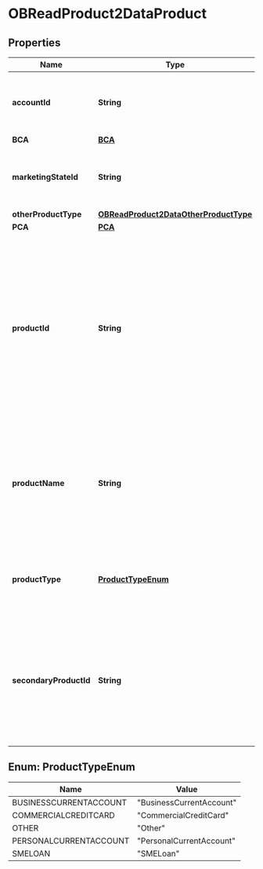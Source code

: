 
# OBReadProduct2DataProduct

## Properties
Name | Type | Description | Notes
------------ | ------------- | ------------- | -------------
**accountId** | **String** | Account Identification of the customer for Product Details | 
**BCA** | [**BCA**](BCA.md) |  |  [optional]
**marketingStateId** | **String** | Unique and unambiguous identification of a  Product Marketing State. |  [optional]
**otherProductType** | [**OBReadProduct2DataOtherProductType**](OBReadProduct2DataOtherProductType.md) |  |  [optional]
**PCA** | [**PCA**](PCA.md) |  |  [optional]
**productId** | **String** | The unique ID that has been internally assigned by the financial institution to each of the current account banking products they market to their retail and/or small to medium enterprise (SME) customers. |  [optional]
**productName** | **String** | The name of the Product used for marketing purposes from a customer perspective. I.e. what the customer would recognise. |  [optional]
**productType** | [**ProductTypeEnum**](#ProductTypeEnum) | Product type : Personal Current Account, Business Current Account | 
**secondaryProductId** | **String** | Any secondary Identification which  supports Product Identifier to uniquely identify the current account banking products. |  [optional]


<a name="ProductTypeEnum"></a>
## Enum: ProductTypeEnum
Name | Value
---- | -----
BUSINESSCURRENTACCOUNT | &quot;BusinessCurrentAccount&quot;
COMMERCIALCREDITCARD | &quot;CommercialCreditCard&quot;
OTHER | &quot;Other&quot;
PERSONALCURRENTACCOUNT | &quot;PersonalCurrentAccount&quot;
SMELOAN | &quot;SMELoan&quot;



